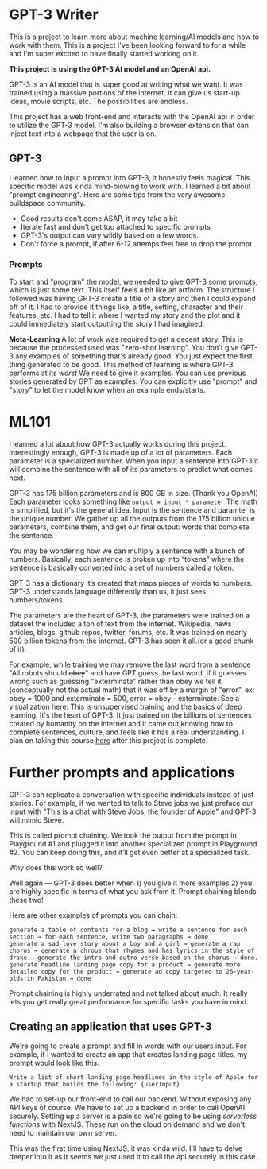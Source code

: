 # GPT-3 Writer
This is a project to learn more about machine learning/AI models and how to work with them. This is a project I've been looking forward to for a while and I'm super excited to have finally started working on it. 

<b>This project is using the GPT-3 AI model and an OpenAI api.</b>

GPT-3 is an AI model that is super good at writing what we want. It was trained using a massive portions of the internet. It can give us start-up ideas, movie scripts, etc. The possibilities are endless.

This project has a web front-end and interacts with the OpenAI api in order to utilize the GPT-3 model. I'm also building a browser extension that can inject text into a webpage that the user is on.

## GPT-3
I learned how to input a prompt into GPT-3, it honestly feels magical. This specific model was kinda mind-blowing to work with. I learned a bit about "prompt engineering". Here are some tips from the very awesome buildspace community.

- Good results don't come ASAP, it may take a bit
- Iterate fast and don't get too attached to specific prompts
- GPT-3's output can vary wildly based on a few words.
- Don't force a prompt, if after 6-12 attemps feel free to drop the prompt.

### Prompts
To start and "program" the model, we needed to give GPT-3 some prompts, which is just some text. This itself feels a bit like an artform. The structure I followed was having GPT-3 create a title of a story and then I could expand off of it. I had to provide it things like, a title, setting, character and their features, etc. I had to tell it where I wanted my story and the plot and it could immediately start outputting the story I had imagined.

<b>Meta-Learning</b>
A lot of work was required to get a decent story. This is because the processed used was "zero-shot learning". You don't give GPT-3 any examples of something that's already good. You just expect the first thing generated to be good. This method of learning is where GPT-3 performs at its <i>worst</i> We need to give it examples. You can use previous stories generated by GPT as examples. You can explicitly use "prompt" and "story" to let the model know when an example ends/starts.

# ML101
I learned a lot about how GPT-3 actually works during this project. Interestingly enough, GPT-3 is made up of a lot of parameters. Each parameter is a specialized number. When you input a sentence into GPT-3 it will combine the sentence with all of its parameters to predict what comes next.

GPT-3 has 175 billion parameters and is 800 GB in size. (Thank you OpenAI)
Each parameter looks something like ```output = input * parameter``` The math is simplified, but it's the general idea.
Input is the sentence and paramter is the unique number. We gather up all the outputs from the 175 billion unique parameters, combine them, and get our final output: words that complete the sentence.

You may be wondering how we can multiply a sentence with a bunch of numbers. Basically, each sentence is broken up into “tokens” where the sentence is basically converted into a set of numbers called a token.

GPT-3 has a dictionary it’s created that maps pieces of words to numbers. GPT-3 understands language differently than us, it just sees numbers/tokens.

The parameters are the heart of GPT-3, the parameters were trained on a dataset the included a ton of text from the internet. Wikipedia, news articles, blogs, github repos, twitter, forums, etc. It was trained on nearly 500 billion tokens from the internet. GPT-3 has seen it all.(or a good chunk of it).

For example, while training we may remove the last word from a sentence "All robots should ~~obey~~" and have GPT guess the last word. If it guesses wrong such as guessing "exterminate" rather than obey we tell it (conceptually not the actual math) that it was off by a margin of "error". ex: obey = 1000 and exterminate = 500, error = obey - exterminate. See a visualization [here](https://jalammar.github.io/images/gpt3/03-gpt3-training-step-back-prop.gif?utm_source=buildspace.so&utm_medium=buildspace_project). This is unsupervised training and the basics of deep learning. It's the heart of GPT-3. It just trained on the billions of sentences created by humanity on the internet and it came out knowing how to complete sentences, culture, and feels like it has a real understanding.
I plan on taking this course [here](https://course.fast.ai/Lessons/lesson3.html?utm_source=buildspace.so&utm_medium=buildspace_project) after this project is complete.

# Further prompts and applications
GPT-3 can replicate a conversation with specific individuals instead of just stories. For example, if we wanted to talk to Steve jobs we just preface our input with "This is a chat with Steve Jobs, the founder of Apple" and GPT-3 will mimic Steve.

This is called prompt chaining. We took the output from the prompt in Playground #1 and plugged it into another specialized prompt in Playground #2. You can keep doing this, and it’ll get even better at a specialized task.

Why does this work so well?

Well again — GPT-3 does better when 1) you give it more examples 2) you are highly specific in terms of what you ask from it. Prompt chaining blends these two!

Here are other examples of prompts you can chain:

    generate a table of contents for a blog → write a sentence for each section → for each sentence, write two paragraphs → done
    generate a sad love story about a boy and a girl → generate a rap chorus → generate a chrous that rhymes and has lyrics in the style of drake → generate the intro and outro verse based on the chorus → done.
    generate headline landing page copy for a product → generate more detailed copy for the product → generate ad copy targeted to 26-year-olds in Pakistan → done

Prompt chaining is highly underrated and not talked about much. It really lets you get really great performance for specific tasks you have in mind.

## Creating an application that uses GPT-3
We're going to create a prompt and fill in words with our users input. For example, if I wanted to create an app that creates landing page titles, my prompt would look like this.

```
Write a list of short landing page headlines in the style of Apple for a startup that builds the following: {userInput}
```

We had to set-up our front-end to call our backend. Without exposing any API keys of course. We have to set up a backend in order to call OpenAI securely. Setting up a server is a pain so we're going to be using <i>serverless functions</i> with NextJS. These run on the cloud on demand and we don't need to maintain our own server.

This was the first time using NextJS, it was kinda wild. I'll have to delve deeper into it as it seems we just used it to call the api securely in this case.



 






